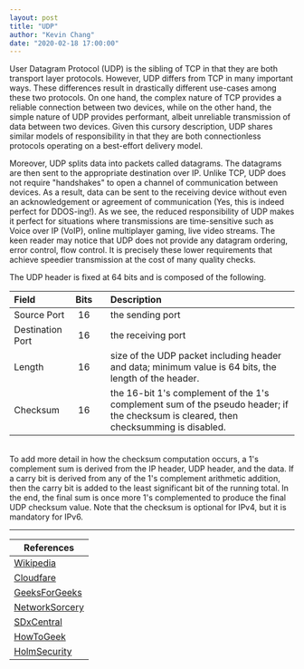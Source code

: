 ```yaml
---
layout: post
title: "UDP"
author: "Kevin Chang"
date: "2020-02-18 17:00:00"
---
```


User Datagram Protocol (UDP) is the sibling of TCP in that they are both transport layer protocols. However, UDP differs from TCP in many important ways. These differences result in drastically different use-cases among these two protocols. On one hand, the complex nature of TCP provides a reliable connection between two devices, while on the other hand, the simple nature of UDP provides performant, albeit unreliable transmission of data between two devices. Given this cursory description, UDP shares similar models of responsibility in that they are both connectionless protocols operating on a best-effort delivery model.

<!--more-->

Moreover, UDP splits data into packets called datagrams. The datagrams are then sent to the appropriate destination over IP. Unlike TCP, UDP does not require "handshakes" to open a channel of communication between devices. As a result, data can be sent to the receiving device without even an acknowledgement or agreement of communication (Yes, this is indeed perfect for DDOS-ing!). As we see, the reduced responsibility of UDP makes it perfect for situations where transmissions are time-sensitive such as Voice over IP (VoIP), online multiplayer gaming, live video streams. The keen reader may notice that UDP does not provide any datagram ordering, error control, flow control. It is precisely these lower requirements that achieve speedier transmission at the cost of many quality checks.

The UDP header is fixed at 64 bits and is composed of the following.

| Field            |Bits|   | Description		 |
|:---------------- |:--:|---|:-------------------|
| Source Port      | 16 |   | the sending port	 |
| Destination Port | 16 |   | the receiving port |
| Length           | 16 |   | size of the UDP packet including header and data; minimum value is 64 bits, the length of the header.|
| Checksum         | 16 |   | the 16-bit 1's complement of the 1's complement sum of the pseudo header; if the checksum is cleared, then checksumming is disabled.|

<br>
To add more detail in how the checksum computation occurs, a 1's complement sum is derived from the IP header, UDP header, and the data. If a carry bit is derived from any of the 1's complement arithmetic addition, then the carry bit is added to the least significant bit of the running total. In the end, the final sum is once more 1's complemented to produce the final UDP checksum value. Note that the checksum is optional for IPv4, but it is mandatory for IPv6.

---

|References|
|---|
|[Wikipedia](https://en.wikipedia.org/wiki/User_Datagram_Protocol)|
|[Cloudfare](https://www.cloudflare.com/learning/ddos/glossary/user-datagram-protocol-udp/)|
|[GeeksForGeeks](https://www.geeksforgeeks.org/user-datagram-protocol-udp/)|
|[NetworkSorcery](http://www.networksorcery.com/enp/protocol/udp.htm)|
|[SDxCentral](https://www.sdxcentral.com/resources/glossary/user-datagram-protocol-udp/)|
|[HowToGeek](https://www.howtogeek.com/190014/htg-explains-what-is-the-difference-between-tcp-and-udp/)|
|[HolmSecurity](https://support.holmsecurity.com/hc/en-us/articles/212963869-What-is-the-difference-between-TCP-and-UDP-)|